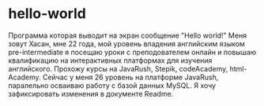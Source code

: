 # hello-world
Программа которая выводит на экран сообщение "Hello world!"
Меня зовут Хасан, мне 22 года, мой уровень владения английским языком pre-intermediate я посещаю уроки с преподователем онлайн и повышаю квалификацию на интерактивных платформах для изучения английского. Прохожу курсы на JavaRush, Stepik, codeAcademy, html-Academy. 
Сейчас у меня 26 уровень на платформе JavaRush, паралельно осваиваю работу с базой данных MySQL.
Я хочу зафиксировать изменения в документе Readme.
